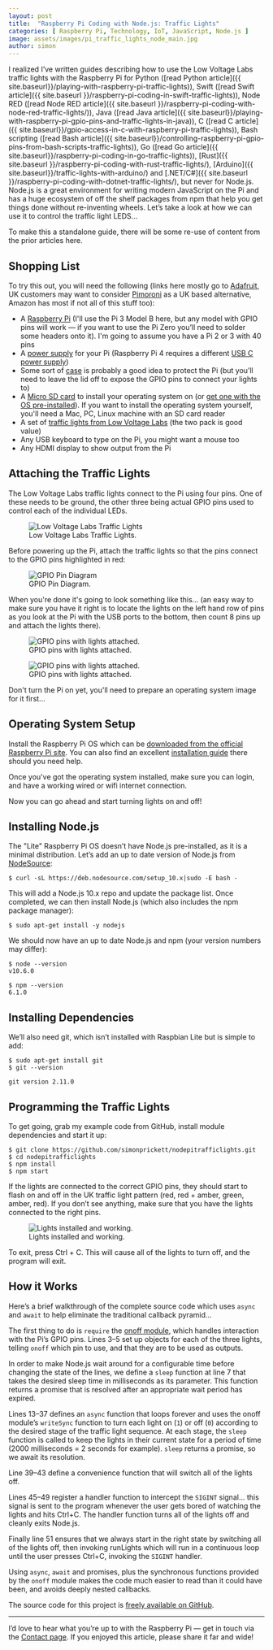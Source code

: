 ```yaml
---
layout: post
title:  "Raspberry Pi Coding with Node.js: Traffic Lights"
categories: [ Raspberry Pi, Technology, IoT, JavaScript, Node.js ]
image: assets/images/pi_traffic_lights_node_main.jpg
author: simon
---
```

I realized I’ve written guides describing how to use the Low Voltage Labs traffic lights with the Raspberry Pi for Python ([read Python article]({{ site.baseurl}}/playing-with-raspberry-pi-traffic-lights)), Swift ([read Swift article]({{ site.baseurl }}/raspberry-pi-coding-in-swift-traffic-lights)), Node RED ([read Node RED article]({{ site.baseurl }}/raspberry-pi-coding-with-node-red-traffic-lights/)), Java ([read Java article]({{ site.baseurl}}/playing-with-raspberry-pi-gpio-pins-and-traffic-lights-in-java)), C ([read C article]({{ site.baseurl}}/gpio-access-in-c-with-raspberry-pi-traffic-lights)), Bash scripting ([read Bash article]({{ site.baseurl}}/controlling-raspberry-pi-gpio-pins-from-bash-scripts-traffic-lights)), Go ([read Go article]({{ site.baseurl}}/raspberry-pi-coding-in-go-traffic-lights)), [Rust]({{ site.baseurl }}/raspberry-pi-coding-with-rust-traffic-lights/), [Arduino]({{ site.baseurl}}/traffic-lights-with-arduino/) and [.NET/C#]({{ site.baseurl }}/raspberry-pi-coding-with-dotnet-traffic-lights/), but never for Node.js. Node.js is a great environment for writing modern JavaScript on the Pi and has a huge ecosystem of off the shelf packages from npm that help you get things done without re-inventing wheels. Let’s take a look at how we can use it to control the traffic light LEDS...

To make this a standalone guide, there will be some re-use of content from the prior articles here.

## Shopping List

To try this out, you will need the following (links here mostly go to [Adafruit](https://www.adafruit.com/), UK customers may want to consider [Pimoroni](https://shop.pimoroni.com/) as a UK based alternative, Amazon has most if not all of this stuff too):

* A [Raspberry Pi](https://www.adafruit.com/product/3055) (I'll use the Pi 3 Model B here, but any model with GPIO pins will work — if you want to use the Pi Zero you’ll need to solder some headers onto it). I'm going to assume you have a Pi 2 or 3 with 40 pins
* A [power supply](https://www.adafruit.com/product/1995) for your Pi (Raspberry Pi 4 requires a different [USB C power supply](https://www.adafruit.com/product/4298))
* Some sort of [case](https://www.adafruit.com/product/2256) is probably a good idea to protect the Pi (but you’ll need to leave the lid off to expose the GPIO pins to connect your lights to)
* A [Micro SD card](https://www.adafruit.com/product/1294) to install your operating system on (or [get one with the OS pre-installed](https://www.adafruit.com/product/3259)). If you want to install the operating system yourself, you'll need a Mac, PC, Linux machine with an SD card reader
* A set of [traffic lights from Low Voltage Labs](http://lowvoltagelabs.com/products/pi-traffic/) (the two pack is good value)
* Any USB keyboard to type on the Pi, you might want a mouse too
* Any HDMI display to show output from the Pi

## Attaching the Traffic Lights

The Low Voltage Labs traffic lights connect to the Pi using four pins. One of these needs to be ground, the other three being actual GPIO pins used to control each of the individual LEDs.

<figure class="figure">
  <img src="{{ site.baseurl }}/assets/images/pi_traffic_lights_node_lights_stock.jpg" class="figure-img img-fluid" alt="Low Voltage Labs Traffic Lights">
  <figcaption class="figure-caption text-center">Low Voltage Labs Traffic Lights.</figcaption>
</figure>

Before powering up the Pi, attach the traffic lights so that the pins connect to the GPIO pins highlighted in red:

<figure class="figure">
  <img src="{{ site.baseurl }}/assets/images/pi_traffic_lights_node_gpio_diagram.png" class="figure-img img-fluid" alt="GPIO Pin Diagram">
  <figcaption class="figure-caption text-center">GPIO Pin Diagram.</figcaption>
</figure>

When you're done it's going to look something like this... (an easy way to make sure you have it right is to locate the lights on the left hand row of pins as you look at the Pi with the USB ports to the bottom, then count 8 pins up and attach the lights there).

<figure class="figure">
  <img src="{{ site.baseurl }}/assets/images/pi_traffic_lights_node_lights_attached_1.jpg" class="figure-img img-fluid" alt="GPIO pins with lights attached.">
  <figcaption class="figure-caption text-center">GPIO pins with lights attached.</figcaption>
</figure>

<figure class="figure">
  <img src="{{ site.baseurl }}/assets/images/pi_traffic_lights_node_lights_attached_2.jpg" class="figure-img img-fluid" alt="GPIO pins with lights attached.">
  <figcaption class="figure-caption text-center">GPIO pins with lights attached.</figcaption>
</figure>

Don't turn the Pi on yet, you'll need to prepare an operating system image for it first...

## Operating System Setup

Install the Raspberry Pi OS which can be [downloaded from the official Raspberry Pi site](https://www.raspberrypi.com/software/). You can also find an excellent [installation guide](https://www.raspberrypi.org/documentation/installation/installing-images/README.md) there should you need help.

Once you've got the operating system installed, make sure you can login, and have a working wired or wifi internet connection.

Now you can go ahead and start turning lights on and off!

## Installing Node.js

The "Lite" Raspberry Pi OS doesn’t have Node.js pre-installed, as it is a minimal distribution. Let’s add an up to date version of Node.js from [NodeSource](https://nodesource.com/):

```
$ curl -sL https://deb.nodesource.com/setup_10.x|sudo -E bash -
```

This will add a Node.js 10.x repo and update the package list. Once completed, we can then install Node.js (which also includes the npm package manager):

```
$ sudo apt-get install -y nodejs
```

We should now have an up to date Node.js and npm (your version numbers may differ):

```
$ node --version
v10.6.0

$ npm --version
6.1.0
```

## Installing Dependencies

We’ll also need git, which isn’t installed with Raspbian Lite but is simple to add:

```
$ sudo apt-get install git
$ git --version

git version 2.11.0
```

## Programming the Traffic Lights

To get going, grab my example code from GitHub, install module dependencies and start it up:

```
$ git clone https://github.com/simonprickett/nodepitrafficlights.git
$ cd nodepitrafficlights
$ npm install
$ npm start
```

If the lights are connected to the correct GPIO pins, they should start to flash on and off in the UK traffic light pattern (red, red + amber, green, amber, red). If you don’t see anything, make sure that you have the lights connected to the right pins.

<figure class="figure">
  <img src="{{ site.baseurl }}/assets/images/pi_traffic_lights_node_lights_working.gif" class="figure-img img-fluid" alt="Lights installed and working.">
  <figcaption class="figure-caption text-center">Lights installed and working.</figcaption>
</figure>

To exit, press Ctrl + C. This will cause all of the lights to turn off, and the program will exit.

## How it Works

Here’s a brief walkthrough of the complete source code which uses `async` and `await` to help eliminate the traditional callback pyramid...

<script src="https://gist.github.com/simonprickett/c6d10066974ca1aa00ac7e658a4184d8.js"></script>

The first thing to do is `require` the [onoff module](https://www.npmjs.com/package/onoff), which handles interaction with the Pi’s GPIO pins. Lines 3–5 set up objects for each of the three lights, telling `onoff` which pin to use, and that they are to be used as outputs.

In order to make Node.js wait around for a configurable time before changing the state of the lines, we define a `sleep` function at line 7 that takes the desired sleep time in milliseconds as its parameter. This function returns a promise that is resolved after an appropriate wait period has expired.

Lines 13–37 defines an `async` function that loops forever and uses the onoff module’s `writeSync` function to turn each light on (`1`) or off (`0`) according to the desired stage of the traffic light sequence. At each stage, the `sleep` function is called to keep the lights in their current state for a period of time (2000 milliseconds = 2 seconds for example). `sleep` returns a promise, so we await its resolution.

Line 39–43 define a convenience function that will switch all of the lights off.

Lines 45–49 register a handler function to intercept the `SIGINT` signal... this signal is sent to the program whenever the user gets bored of watching the lights and hits Ctrl+C. The handler function turns all of the lights off and cleanly exits Node.js.

Finally line 51 ensures that we always start in the right state by switching all of the lights off, then invoking runLights which will run in a continuous loop until the user presses Ctrl+C, invoking the `SIGINT` handler.

Using `async`, `await` and promises, plus the synchronous functions provided by the `onoff` module makes the code much easier to read than it could have been, and avoids deeply nested callbacks.

The source code for this project is [freely available on GitHub](https://github.com/simonprickett/nodepitrafficlights).

---

I’d love to hear what you’re up to with the Raspberry Pi — get in touch via the [Contact page](https://simonprickett.dev/contact/). If you enjoyed this article, please share it far and wide!